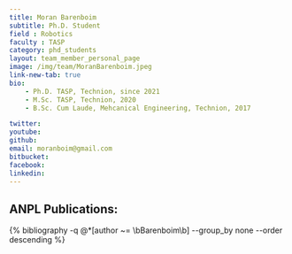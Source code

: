 ```yaml
---
title: Moran Barenboim
subtitle: Ph.D. Student
field : Robotics
faculty : TASP
category: phd_students
layout: team_member_personal_page
image: /img/team/MoranBarenboim.jpeg
link-new-tab: true
bio:
    - Ph.D. TASP, Technion, since 2021
    - M.Sc. TASP, Technion, 2020
    - B.Sc. Cum Laude, Mehcanical Engineering, Technion, 2017

twitter:
youtube:
github:
email: moranboim@gmail.com
bitbucket: 
facebook:
linkedin:
---
```


## ANPL Publications:

{% bibliography -q @*[author ~= \bBarenboim\b] --group_by none --order descending %}